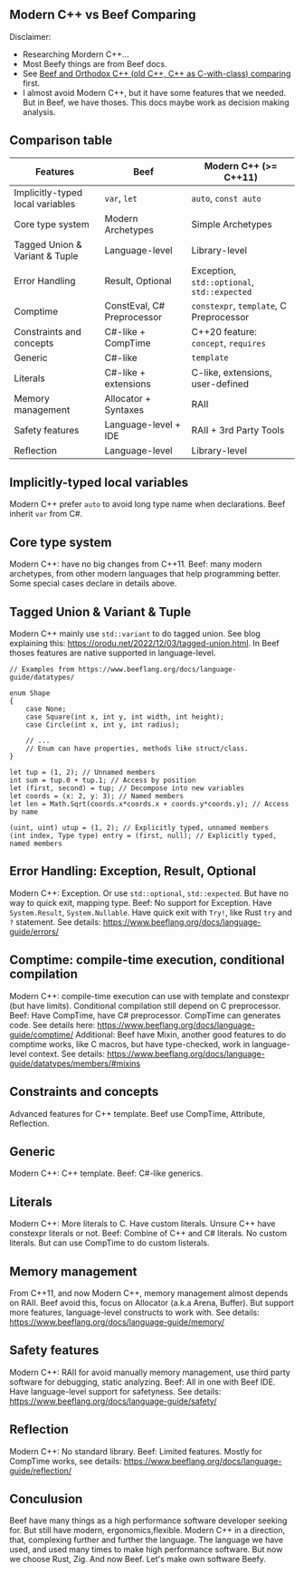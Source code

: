 Modern C++ vs Beef Comparing
----------------------------
Disclaimer: 
- Researching Mordern C++...
- Most Beefy things are from Beef docs.
- See [Beef and Orthodox C++ (old C++, C++ as C-with-class) comparing](/Essays/ModernC++Comparing/README.md) first.
- I almost avoid Modern C++, but it have some features that we needed. But in Beef, we have thoses. This docs maybe work as decision making analysis.


Comparison table
----------------
| Features                          | Beef                       | Modern C++ (>= C++11)                       |
| --------------------------------- | -------------------------- | ------------------------------------------- |
| Implicitly-typed local variables  | `var`, `let`               | `auto`, `const auto`                        |
| Core type system                  | Modern Archetypes          | Simple Archetypes                           |
| Tagged Union & Variant & Tuple    | Language-level             | Library-level                               |
| Error Handling                    | Result, Optional           | Exception, `std::optional`, `std::expected` | 
| Comptime                          | ConstEval, C# Preprocessor | `constexpr`, `template`, C Preprocessor     |
| Constraints and concepts          | C#-like + CompTime         | C++20 feature: `concept`, `requires`        |
| Generic                           | C#-like                    | `template`                                  | 
| Literals                          | C#-like + extensions       | C-like, extensions, user-defined            |
| Memory management                 | Allocator + Syntaxes       | RAII                                        |
| Safety features                   | Language-level + IDE       | RAII + 3rd Party Tools                      |
| Reflection                        | Language-level             | Library-level                               |


Implicitly-typed local variables
--------------------------------
Modern C++ prefer `auto` to avoid long type name when declarations.
Beef inherit `var` from C#.


Core type system
----------------
Modern C++: have no big changes from C++11.
Beef: many modern archetypes, from other modern languages that help programming better.
Some special cases declare in details above.


Tagged Union & Variant & Tuple
------------------------------
Modern C++ mainly use `std::variant` to do tagged union. See blog explaining this: https://orodu.net/2022/12/03/tagged-union.html.
In Beef thoses features are native supported in language-level.
```Beef
// Examples from https://www.beeflang.org/docs/language-guide/datatypes/

enum Shape
{
    case None;
    case Square(int x, int y, int width, int height);
    case Circle(int x, int y, int radius);

    // ...
    // Enum can have properties, methods like struct/class.
}

let tup = (1, 2); // Unnamed members
int sum = tup.0 + tup.1; // Access by position
let (first, second) = tup; // Decompose into new variables
let coords = (x: 2, y: 3); // Named members
let len = Math.Sqrt(coords.x*coords.x + coords.y*coords.y); // Access by name

(uint, uint) utup = (1, 2); // Explicitly typed, unnamed members
(int index, Type type) entry = (first, null); // Explicitly typed, named members
```


Error Handling: Exception, Result, Optional
-------------------------------------------
Modern C++: Exception. Or use `std::optional`, `std::expected`. But have no way to quick exit, mapping type.
Beef: No support for Exception. Have `System.Result`, `System.Nullable`. Have quick exit with `Try!`, like Rust `try` and `?` statement. See details: https://www.beeflang.org/docs/language-guide/errors/


Comptime: compile-time execution, conditional compilation
---------------------------------------------------------
Modern C++: compile-time execution can use with template and constexpr (but have limits). Conditional compilation still depend on C preprocessor.
Beef: Have CompTime, have C# preprocessor. CompTime can generates code. See details here: https://www.beeflang.org/docs/language-guide/comptime/
Additional: Beef have Mixin, another good features to do comptime works, like C macros, but have type-checked, work in language-level context. See details: https://www.beeflang.org/docs/language-guide/datatypes/members/#mixins


Constraints and concepts
------------------------
Advanced features for C++ template.
Beef use CompTime, Attribute, Reflection.


Generic
-------
Modern C++: C++ template.
Beef: C#-like generics.


Literals
--------
Modern C++: More literals to C. Have custom literals. Unsure C++ have constexpr literals or not.
Beef: Combine of C++ and C# literals. No custom literals. But can use CompTime to do custom listerals.


Memory management
-----------------
From C++11, and now Modern C++, memory management almost depends on RAII.
Beef avoid this, focus on Allocator (a.k.a Arena, Buffer). But support more features, language-level constructs to work with. See details: https://www.beeflang.org/docs/language-guide/memory/


Safety features
---------------
Modern C++: RAII for avoid manually memory management, use third party software for debugging, static analyzing.
Beef: All in one with Beef IDE. Have language-level support for safetyness. See details: https://www.beeflang.org/docs/language-guide/safety/


Reflection
----------
Modern C++: No standard library.
Beef: Limited features. Mostly for CompTime works, see details: https://www.beeflang.org/docs/language-guide/reflection/


Conculusion
-----------
Beef have many things as a high performance software developer seeking for. But still have modern, ergonomics,flexible. Modern C++ in a direction, that, complexing further and further the language. The language we have used, and used many times to make high performance software. But now we choose Rust, Zig. And now Beef. Let's make own software Beefy.